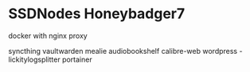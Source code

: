 # SSDNodes Honeybadger7 
docker with nginx proxy

syncthing
vaultwarden
mealie
audiobookshelf
calibre-web
wordpress - lickitylogsplitter
portainer